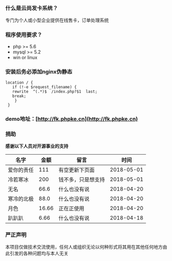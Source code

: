 


### 什么是云尚发卡系统？
专门为个人或小型企业提供在线售卡，订单处理系统

### 程序使用要求？
* php >= 5.6
* mysql >= 5.2
* win or linux

### 安装后务必添加nginx伪静态
```
location / {
   if (!-e $request_filename) {
   rewrite  ^(.*)$  /index.php?$1  last;
   break;
    }
 }

```

### demo地址：[http://fk.phpke.cn](http://fk.phpke.cn)



### 捐助
**感谢以下人员对开源事业的支持** 



名字 | 金额 | 留言 | 时间
---|---|---|---
爱你的责任 | 111 | 有空更新下页面 | 2018-05-01
冷若寒冰 | 200 | 钱不多，只是想支持 | 2018-05-01
无名 | 66.6 | 什么也没有说 | 2018-04-20
寒冷的北极 | 88.0 | 什么也没有说 | 2018-04-20
月色 | 16.66 | 正在正使用 | 2018-04-20
趴趴趴 | 6.66 | 什么也没有说 | 2018-04-18


### 严正声明
本项目仅做技术交流使用，任何人或组织无论以何种形式将其用在其他任何地方由此引发的各种问题均与本人无关



